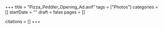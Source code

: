 +++
title = "Pizza_Peddler_Opening_Ad.avif"
tags = ["Photos"]
categories = []
startDate = ""
draft = false
pages = []

citations = []
+++
